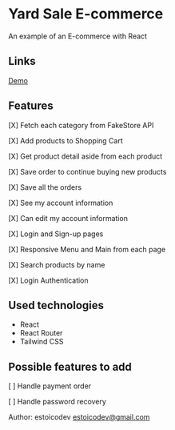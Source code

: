 # Yard Sale E-commerce

An example of an E-commerce with React

## Links

[Demo](https://yard-sale-ecommerce.netlify.app/)

## Features

[X] Fetch each category from FakeStore API

[X] Add products to Shopping Cart

[X] Get product detail aside from each product

[X] Save order to continue buying new products

[X] Save all the orders

[X] See my account information

[X] Can edit my account information

[X] Login and Sign-up pages

[X] Responsive Menu and Main from each page

[X] Search products by name

[X] Login Authentication

## Used technologies

- React
- React Router
- Tailwind CSS

## Possible features to add

[ ] Handle payment order

[ ] Handle password recovery

Author: estoicodev <estoicodev@gmail.com>
